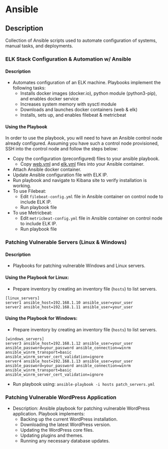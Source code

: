 # Ansible
## Description
Collection of Ansible scripts used to automate configuration of systems, manual tasks, and deployments.

### ELK Stack Configuration & Automation w/ Ansible
#### Description
- Automates configuration of an ELK machine. Playbooks implement the following tasks:
    * Installs docker images (docker.io), python module (python3-pip), and enables docker service
    * Increases system memory with sysctl module
    * Downloads and launches docker containers (web & elk)
    * Installs, sets up, and enables filebeat & metricbeat

#### Using the Playbook
In order to use the playbook, you will need to have an Ansible control node already configured. Assuming you have such a control node provisioned, SSH into the control node and follow the steps below:

- Copy the configuration (preconfigured) files to your ansible playbook.
    * Copy [web.yml](https://github.com/aele1401/Scripts/blob/main/Ansible/ELK/web.yml) and [elk.yml](https://github.com/aele1401/Scripts/blob/main/Ansible/ELK/elk.yml) files into your Ansible container.
- Attach Ansible docker container.
- Update Ansible configuration file with ELK IP.
- Run playbook and navigate to Kibana site to verify installation is working.
- To use Filebeat:
    * Edit `filebeat-config.yml` file in Ansible container on control node to include ELK IP.
    * Run playbook file
- To use Metricbeat:
    * Edit `metricbeat-config.yml` file in Ansible container on control node to include ELK IP.
    * Run playbook file

### Patching Vulnerable Servers (Linux & Windows)
#### Description
- Playbooks for patching vulnerable Windows and Linux servers.
#### Using the Playbook for Linux:
- Prepare inventory by creating an inventory file (`hosts`) to list servers.
```
[linux_servers]
server1 ansible_host=192.168.1.10 ansible_user=your_user
server2 ansible_host=192.168.1.11 ansible_user=your_user
```

#### Using the Playbook for Windows:
- Prepare inventory by creating an inventory file (`hosts`) to list servers.
```
[windows_servers]
server3 ansible_host=192.168.1.12 ansible_user=your_user ansible_password=your_password ansible_connection=winrm ansible_winrm_transport=basic ansible_winrm_server_cert_validation=ignore
server4 ansible_host=192.168.1.13 ansible_user=your_user ansible_password=your_password ansible_connection=winrm ansible_winrm_transport=basic ansible_winrm_server_cert_validation=ignore
```

- Run playbook using: `ansible-playbook -i hosts patch_servers.yml`

### Patching Vulnerable WordPress Application
- Description: Ansible playbook for patching vulnerable WordPress application. Playbook implements:
    * Backing up the current WordPress installation.
    * Downloading the latest WordPress version.
    * Updating the WordPress core files.
    * Updating plugins and themes.
    * Running any necessary database updates.




